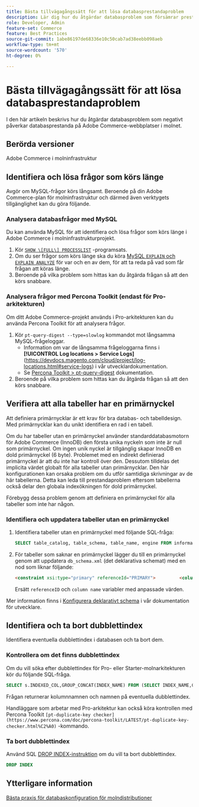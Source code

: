 ```yaml
---
title: Bästa tillvägagångssätt för att lösa databasprestandaproblem
description: Lär dig hur du åtgärdar databasproblem som försämrar prestandan på Adobe Commerce webbplatser som distribueras i molninfrastrukturen.
role: Developer, Admin
feature-set: Commerce
feature: Best Practices
source-git-commit: 1abe86197de68336e10c50cab7ad38eebb098aeb
workflow-type: tm+mt
source-wordcount: '570'
ht-degree: 0%

---
```



<!--Consider moving this topic to the Maintenance section-->

# Bästa tillvägagångssätt för att lösa databasprestandaproblem

I den här artikeln beskrivs hur du åtgärdar databasproblem som negativt påverkar databasprestanda på Adobe Commerce-webbplatser i molnet.

## Berörda versioner

Adobe Commerce i molninfrastruktur

## Identifiera och lösa frågor som körs länge

Avgör om MySQL-frågor körs långsamt. Beroende på din Adobe Commerce-plan för molninfrastruktur och därmed även verktygets tillgänglighet kan du göra följande.

### Analysera databasfrågor med MySQL

Du kan använda MySQL för att identifiera och lösa frågor som körs länge i Adobe Commerce i molninfrastrukturprojekt.

1. Kör [`SHOW \[FULL\] PROCESSLIST`](https://dev.mysql.com/doc/refman/8.0/en/show-processlist.html) -programsats.
1. Om du ser frågor som körs länge ska du köra [MySQL `EXPLAIN` och `EXPLAIN ANALYZE`](https://mysqlserverteam.com/mysql-explain-analyze/) för var och en av dem, för att ta reda på vad som får frågan att köras länge.
1. Beroende på vilka problem som hittas kan du åtgärda frågan så att den körs snabbare.

### Analysera frågor med Percona Toolkit (endast för Pro-arkitekturen)

Om ditt Adobe Commerce-projekt används i Pro-arkitekturen kan du använda Percona Toolkit för att analysera frågor.

1. Kör `pt-query-digest --type=slowlog` kommandot mot långsamma MySQL-frågeloggar.
   * Information om var de långsamma frågeloggarna finns i **[!UICONTROL Log locations > Service Logs]**(https://devdocs.magento.com/cloud/project/log-locations.html#service-logs) i vår utvecklardokumentation.
   * Se [Percona Toolkit > pt-query-digest](https://www.percona.com/doc/percona-toolkit/LATEST/pt-query-digest.html#pt-query-digest) dokumentation.
1. Beroende på vilka problem som hittas kan du åtgärda frågan så att den körs snabbare.

## Verifiera att alla tabeller har en primärnyckel

Att definiera primärnycklar är ett krav för bra databas- och tabelldesign. Med primärnycklar kan du unikt identifiera en rad i en tabell.

Om du har tabeller utan en primärnyckel använder standarddatabasmotorn för Adobe Commerce (InnoDB) den första unika nyckeln som inte är null som primärnyckel. Om ingen unik nyckel är tillgänglig skapar InnoDB en dold primärnyckel (6 byte). Problemet med en indirekt definierad primärnyckel är att du inte har kontroll över den. Dessutom tilldelas det implicita värdet globalt för alla tabeller utan primärnycklar. Den här konfigurationen kan orsaka problem om du utför samtidiga skrivningar av de här tabellerna. Detta kan leda till prestandaproblem eftersom tabellerna också delar den globala indexökningen för dold primärnyckel.

Förebygg dessa problem genom att definiera en primärnyckel för alla tabeller som inte har någon.

### Identifiera och uppdatera tabeller utan en primärnyckel

1. Identifiera tabeller utan en primärnyckel med följande SQL-fråga:

   ```sql
   SELECT table_catalog, table_schema, table_name, engine FROM information_schema.tables        WHERE (table_catalog, table_schema, table_name) NOT IN (SELECT table_catalog, table_schema, table_name FROM information_schema.table_constraints  WHERE constraint_type = 'PRIMARY KEY') AND table_schema NOT IN ('information_schema', 'pg_catalog');    
   ```

1. För tabeller som saknar en primärnyckel lägger du till en primärnyckel genom att uppdatera `db_schema.xml` (det deklarativa schemat) med en nod som liknar följande:

   ```html
   <constraint xsi:type="primary" referenceId="PRIMARY">         <column name="id_column"/>     </constraint>    
   ```

   Ersätt `referenceID` och `column name` variabler med anpassade värden.

Mer information finns i [Konfigurera deklarativt schema](https://developer.adobe.com/commerce/php/development/components/declarative-schema/configuration/) i vår dokumentation för utvecklare.

## Identifiera och ta bort dubblettindex

Identifiera eventuella dubblettindex i databasen och ta bort dem.

### Kontrollera om det finns dubblettindex

Om du vill söka efter dubblettindex för Pro- eller Starter-molnarkitekturen kör du följande SQL-fråga.

```sql
SELECT s.INDEXED_COL,GROUP_CONCAT(INDEX_NAME) FROM (SELECT INDEX_NAME,GROUP_CONCAT(CONCAT(TABLE_NAME,'.',COLUMN_NAME) ORDER BY CONCAT(SEQ_IN_INDEX,COLUMN_NAME)) 'INDEXED_COL' FROM INFORMATION_SCHEMA.STATISTICS WHERE TABLE_SCHEMA = 'db?' GROUP BY INDEX_NAME)as s GROUP BY INDEXED_COL HAVING COUNT(1)>1
```

Frågan returnerar kolumnnamnen och namnen på eventuella dubblettindex.

Handläggare som arbetar med Pro-arkitektur kan också köra kontrollen med Percona Toolkit  `[pt-duplicate-key checker](https://www.percona.com/doc/percona-toolkit/LATEST/pt-duplicate-key-checker.html%C2%A0)` -kommando.

### Ta bort dubblettindex

Använd SQL [DROP INDEX-instruktion](https://dev.mysql.com/doc/refman/8.0/en/drop-index.html) om du vill ta bort dubblettindex.

```SQL
DROP INDEX
```

## Ytterligare information

[Bästa praxis för databaskonfiguration för molndistributioner](../planning/database-on-cloud.md)

